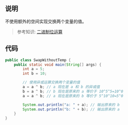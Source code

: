 ## 说明

不使用额外的空间实现交换两个变量的值。

> 参考知识: [二进制位运算](0.%E5%9F%BA%E7%A1%80%E7%9F%A5%E8%AF%86/02.%E4%BA%8C%E8%BF%9B%E5%88%B6%E4%BD%8D%E8%BF%90%E7%AE%97.md)

## 代码

```java
public class SwapWithoutTemp {
    public static void main(String[] args) {
        int a = 5;
        int b = 10;

        // 使用异或运算交换两个变量的值
        a = a ^ b; // a 现在是 a 和 b 的异或值
        b = a ^ b; // b 现在是原来的 a 等价于 10^5^5=10^0
        a = a ^ b; // a 现在是原来的 b 等价于 5^10^10=5^0

        System.out.println("a: " + a); // 输出原来的 b
        System.out.println("b: " + b); // 输出原来的 a
    }
}
```